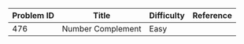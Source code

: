 | Problem ID | Title | Difficulty | Reference
| --- | --- | --- | ---
| 476 | Number Complement | Easy | 
